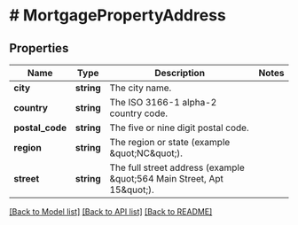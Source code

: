 # # MortgagePropertyAddress

## Properties

Name | Type | Description | Notes
------------ | ------------- | ------------- | -------------
**city** | **string** | The city name. |
**country** | **string** | The ISO 3166-1 alpha-2 country code. |
**postal_code** | **string** | The five or nine digit postal code. |
**region** | **string** | The region or state (example \&quot;NC\&quot;). |
**street** | **string** | The full street address (example \&quot;564 Main Street, Apt 15\&quot;). |

[[Back to Model list]](../../README.md#models) [[Back to API list]](../../README.md#endpoints) [[Back to README]](../../README.md)
